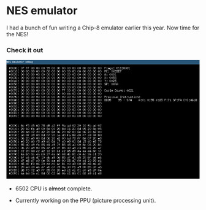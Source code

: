 # NES emulator

I had a bunch of fun writing a Chip-8 emulator earlier this year. Now time for the NES!

### Check it out

![demo](media/nes_emu.gif)

- 6502 CPU is ~~almost~~ complete. 

- Currently working on the PPU (picture processing unit).
